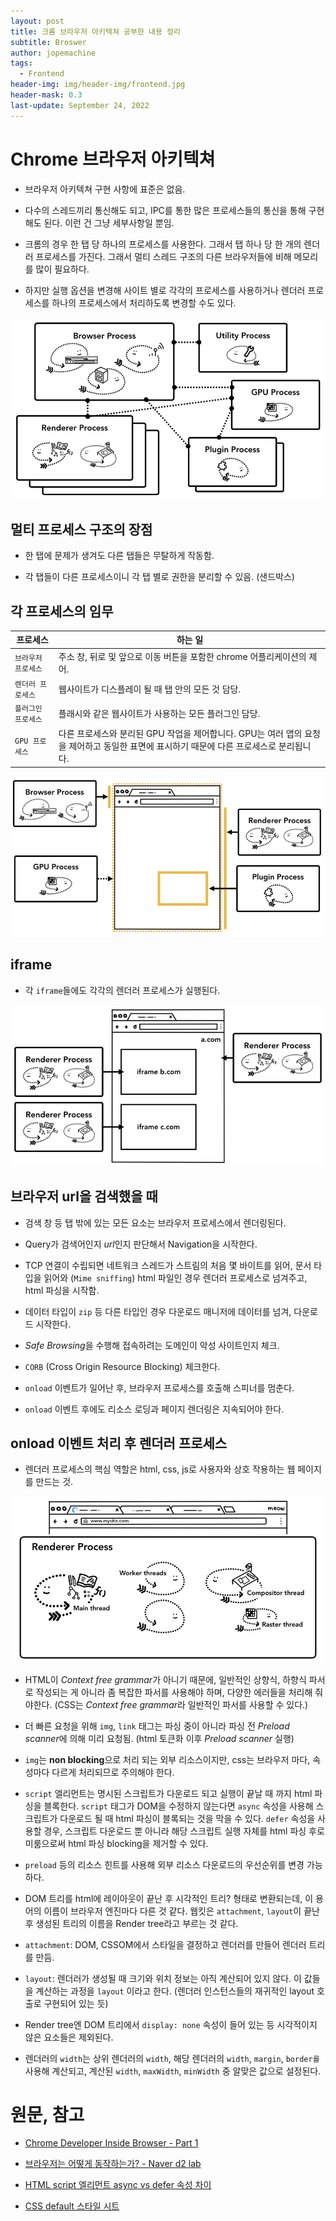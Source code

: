 ```yaml
---
layout: post
title: 크롬 브라우저 아키텍쳐 공부한 내용 정리
subtitle: Broswer
author: jopemachine
tags:
  - Frontend
header-img: img/header-img/frontend.jpg
header-mask: 0.3
last-update: September 24, 2022
---
```


# Chrome 브라우저 아키텍쳐

- 브라우저 아키텍쳐 구현 사항에 표준은 없음.

- 다수의 스레드끼리 통신해도 되고, IPC를 통한 많은 프로세스들의 통신을 통해 구현해도 된다. 이런 건 그냥 세부사항일 뿐임.

- 크롬의 경우 한 탭 당 하나의 프로세스를 사용한다. 그래서 탭 하나 당 한 개의 렌더러 프로세스를 가진다. 그래서 멀티 스레드 구조의 다른 브라우저들에 비해 메모리를 많이 필요하다.

- 하지만 실행 옵션을 변경해 사이트 별로 각각의 프로세스를 사용하거나 렌더러 프로세스를 하나의 프로세스에서 처리하도록 변경할 수도 있다.

![](/img/posts/Front/2021-12-18-chrome-arch/browser-arch2.png)

## 멀티 프로세스 구조의 장점

- 한 탭에 문제가 생겨도 다른 탭들은 무탈하게 작동함.

- 각 탭들이 다른 프로세스이니 각 탭 별로 권한을 분리할 수 있음. (샌드박스)

## 각 프로세스의 임무

| 프로세스 | 하는 일 |  
| --------------------------------------------------------- | -------------------------------------------------------------------------------- |  
| `브라우저 프로세스` | 주소 창, 뒤로 및 앞으로 이동 버튼을 포함한 chrome 어플리케이션의 제어.
| `렌더러 프로세스` | 웹사이트가 디스플레이 될 때 탭 안의 모든 것 담당.                                                    |
| `플러그인 프로세스` | 플래시와 같은 웹사이트가 사용하는 모든 플러그인 담당. |
| `GPU 프로세스` | 다른 프로세스와 분리된 GPU 작업을 제어합니다. GPU는 여러 앱의 요청을 제어하고 동일한 표면에 표시하기 때문에 다른 프로세스로 분리됩니다. |

![](/img/posts/Front/2021-12-18-chrome-arch/browserui.png)

## iframe

- 각 `iframe`들에도 각각의 렌더러 프로세스가 실행된다.

![](/img/posts/Front/2021-12-18-chrome-arch/isolation.png)

## 브라우저 url을 검색했을 때

- 검색 창 등 탭 밖에 있는 모든 요소는 브라우저 프로세스에서 렌더링된다.

- Query가 검색어인지 *url*인지 판단해서 Navigation을 시작한다.

- TCP 연결이 수립되면 네트워크 스레드가 스트림의 처음 몇 바이트를 읽어, 문서 타입을 읽어와 (`Mime sniffing`) html 파일인 경우 렌더러 프로세스로 넘겨주고, html 파싱을 시작함.

- 데이터 타입이 `zip` 등 다른 타입인 경우 다운로드 매니저에 데이터를 넘겨, 다운로드 시작한다.

- *Safe Browsing*을 수행해 접속하려는 도메인이 악성 사이트인지 체크.

- `CORB` (Cross Origin Resource Blocking) 체크한다.

- `onload` 이벤트가 일어난 후, 브라우저 프로세스를 호출해 스피너를 멈춘다.

- `onload` 이벤트 후에도 리소스 로딩과 페이지 렌더링은 지속되어야 한다.

## onload 이벤트 처리 후 렌더러 프로세스

- 렌더러 프로세스의 핵심 역할은 html, css, js로 사용자와 상호 작용하는 웹 페이지를 만드는  것.

![](/img/posts/Front/2021-12-18-chrome-arch/renderer.png)

- HTML이 *Context free grammar*가 아니기 때문에, 일반적인 상향식, 하향식 파서로 작성되는 게 아니라 좀 복잡한 파서를 사용해야 하며, 다양한 에러들을 처리해 줘야한다. (CSS는 *Context free grammar*라 일반적인 파서를 사용할 수 있다.)

- 더 빠른 요청을 위해 `img`, `link` 태그는 파싱 중이 아니라 파싱 전 *Preload scanner*에 의해 미리 요청됨. (html 토큰화 이후 *Preload scanner* 실행)

- `img`는 **non blocking**으로 처리 되는 외부 리소스이지만, css는 브라우저 마다, 속성마다 다르게 처리되므로 주의해야 한다.

- `script` 엘리먼트는 명시된 스크립트가 다운로드 되고 실행이 끝날 때 까지 html 파싱을 블록한다. `script` 태그가 DOM을 수정하지 않는다면 `async` 속성을 사용해 스크립트가 다운로드 될 때 html 파싱이 블록되는 것을 막을 수 있다. `defer` 속성을 사용할 경우, 스크립트 다운로드 뿐 아니라 해당 스크립트 실행 자체를 html 파싱 후로 미룸으로써 html 파싱 blocking을 제거할 수 있다.

- `preload` 등의 리소스 힌트를 사용해 외부 리소스 다운로드의 우선순위를 변경 가능하다.

- DOM 트리를 html에 레이아웃이 끝난 후 시각적인 트리? 형태로 변환되는데, 이 용어의 이름이 브라우저 엔진마다 다른 것 같다. 웹킷은 `attachment`, `layout`이 끝난 후 생성된 트리의 이름을 Render tree라고 부르는 것 같다.

- `attachment`: DOM, CSSOM에서 스타일을 결정하고 렌더러를 만들어 렌더러 트리를 만듬.

- `layout`: 렌더러가 생성될 때 크기와 위치 정보는 아직 계산되어 있지 않다. 이 값들을 계산하는 과정을 `layout` 이라고 한다. (렌더러 인스턴스들의 재귀적인 layout 호출로 구현되어 있는 듯)

- Render tree엔 DOM 트리에서 `display: none` 속성이 들어 있는 등 시각적이지 않은 요소들은 제외된다.

- 렌더러의 `width`는 상위 렌더러의 `width`, 해당 렌더러의 `width`, `margin`, `border를` 사용해 계산되고, 계산된 `width`, `maxWidth`, `minWidth` 중 알맞은 값으로 설정된다.

# 원문, 참고

- [Chrome Developer Inside Browser - Part 1](https://developers.google.com/web/updates/2018/09/inside-browser-part1)

- [브라우저는 어떻게 동작하는가? - Naver d2 lab](https://d2.naver.com/helloworld/59361)

- [HTML script 엘리먼트 async vs defer 속성 차이](https://stackoverflow.com/questions/10808109/script-tag-async-defer)

- [CSS default 스타일 시트](https://source.chromium.org/chromium/chromium/src/+/main:third_party/blink/renderer/core/html/resources/html.css)